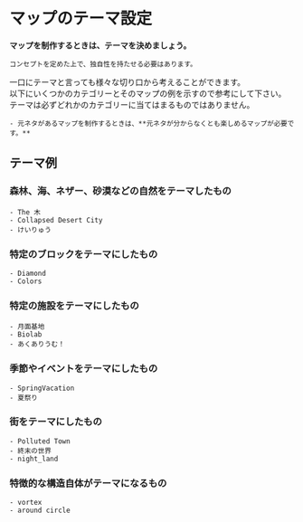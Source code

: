# マップのテーマ設定

**マップを制作するときは、テーマを決めましょう。**

```admonish info
コンセプトを定めた上で、独自性を持たせる必要はあります。
```

一口にテーマと言っても様々な切り口から考えることができます。<br>
以下にいくつかのカテゴリーとそのマップの例を示すので参考にして下さい。<br>
テーマは必ずどれかのカテゴリーに当てはまるものではありません。

```admonish warning title = "注意事項"
- 元ネタがあるマップを制作するときは、**元ネタが分からなくとも楽しめるマップが必要です。**
```

## テーマ例
### 森林、海、ネザー、砂漠などの自然をテーマしたもの

```admonish example title = "例"
- The 木
- Collapsed Desert City
- けいりゅう
```

### 特定のブロックをテーマにしたもの

```admonish example title = "例"
- Diamond
- Colors
```

### 特定の施設をテーマにしたもの

```admonish example title = "例"
- 月面基地
- Biolab
- あくありうむ！
```

### 季節やイベントをテーマにしたもの

```admonish example title = "例"
- SpringVacation
- 夏祭り
```

### 街をテーマにしたもの

```admonish example title = "例"
- Polluted Town
- 終末の世界
- night_land
```

### 特徴的な構造自体がテーマになるもの

```admonish example title = "例"
- vortex
- around circle
```
